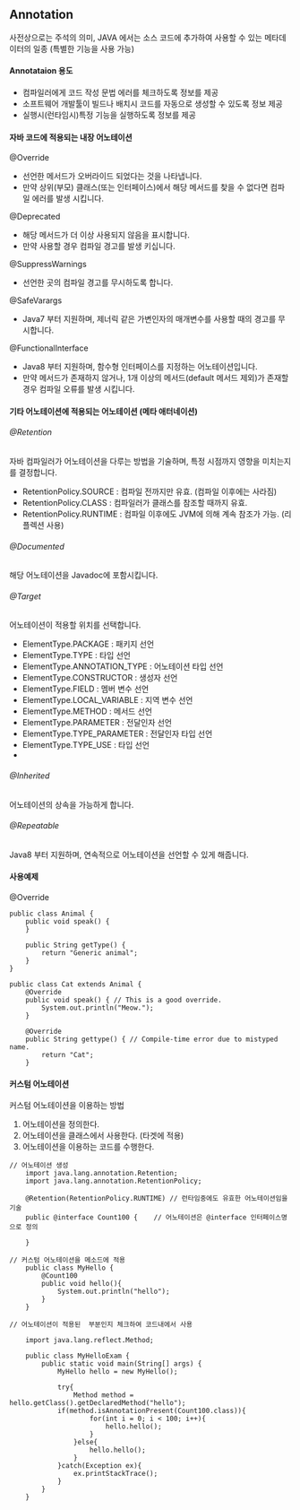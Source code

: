 ## Annotation
사전상으로는 주석의 의미, JAVA 에서는 소스 코드에 추가하여 사용할 수 있는 메타데이터의 일종 (특별한 기능을 사용 가능)

#### Annotataion 용도
- 컴파일러에게 코드 작성 문법 에러를 체크하도록 정보를 제공
- 소프트웨어 개발툴이 빌드나 배치시 코드를 자동으로 생성할 수 있도록 정보 제공
- 실행시(런타임시)특정 기능을 실행하도록 정보를 제공

#### 자바 코드에 적용되는 내장 어노테이션
@Override
- 선언한 메서드가 오버라이드 되었다는 것을 나타냅니다.
- 만약 상위(부모) 클래스(또는 인터페이스)에서 해당 메서드를 찾을 수 없다면 컴파일 에러를 발생 시킵니다.
 
@Deprecated
- 해당 메서드가 더 이상 사용되지 않음을 표시합니다.
- 만약 사용할 경우 컴파일 경고를 발생 키십니다.
 
@SuppressWarnings
- 선언한 곳의 컴파일 경고를 무시하도록 합니다.

@SafeVarargs
- Java7 부터 지원하며, 제너릭 같은 가변인자의 매개변수를 사용할 때의 경고를 무시합니다.

@FunctionalInterface
- Java8 부터 지원하며, 함수형 인터페이스를 지정하는 어노테이션입니다.
- 만약 메서드가 존재하지 않거나, 1개 이상의 메서드(default 메서드 제외)가 존재할 경우 컴파일 오류를 발생 시킵니다.

#### 기타 어노테이션에 적용되는 어노테이션 (메타 애터네이션)
###### @Retention
자바 컴파일러가 어노테이션을 다루는 방법을 기술하며, 특정 시점까지 영향을 미치는지를 결정합니다.
- RetentionPolicy.SOURCE : 컴파일 전까지만 유효. (컴파일 이후에는 사라짐)
- RetentionPolicy.CLASS : 컴파일러가 클래스를 참조할 때까지 유효.
- RetentionPolicy.RUNTIME : 컴파일 이후에도 JVM에 의해 계속 참조가 가능. (리플렉션 사용)

###### @Documented
해당 어노테이션을 Javadoc에 포함시킵니다.

###### @Target
어노테이션이 적용할 위치를 선택합니다.
- ElementType.PACKAGE : 패키지 선언
- ElementType.TYPE : 타입 선언
- ElementType.ANNOTATION_TYPE : 어노테이션 타입 선언
- ElementType.CONSTRUCTOR : 생성자 선언
- ElementType.FIELD : 멤버 변수 선언
- ElementType.LOCAL_VARIABLE : 지역 변수 선언
- ElementType.METHOD : 메서드 선언
- ElementType.PARAMETER : 전달인자 선언
- ElementType.TYPE_PARAMETER : 전달인자 타입 선언
- ElementType.TYPE_USE : 타입 선언
- 
###### @Inherited
어노테이션의 상속을 가능하게 합니다.

###### @Repeatable
Java8 부터 지원하며, 연속적으로 어노테이션을 선언할 수 있게 해줍니다.


#### 사용예제
@Override
```
public class Animal {
    public void speak() {
    }

    public String getType() {
        return "Generic animal";
    }
}

public class Cat extends Animal {
    @Override
    public void speak() { // This is a good override.
        System.out.println("Meow.");
    }

    @Override
    public String gettype() { // Compile-time error due to mistyped name.
        return "Cat";
    }
```

#### 커스텀 어노테이션
커스텀 어노테이션을 이용하는 방법
1. 어노테이션을 정의한다.
2. 어노테이션을 클래스에서 사용한다. (타겟에 적용)
3. 어노테이션을 이용하는 코드를 수행한다.

```
// 어노테이션 생성
	import java.lang.annotation.Retention;
    import java.lang.annotation.RetentionPolicy;

    @Retention(RetentionPolicy.RUNTIME)	// 런타임중에도 유효한 어노테이션임을 기술
    public @interface Count100 {	// 어노테이션은 @interface 인터페이스명으로 정의
	
    }
```

```
// 커스텀 어노테이션을 메소드에 적용
	public class MyHello {
        @Count100
        public void hello(){
            System.out.println("hello");
        }
    }
```
 
```
// 어노테이션이 적용된  부분인지 체크하여 코드내에서 사용

    import java.lang.reflect.Method;

    public class MyHelloExam {
        public static void main(String[] args) {
            MyHello hello = new MyHello();

            try{
                Method method = hello.getClass().getDeclaredMethod("hello");
            if(method.isAnnotationPresent(Count100.class)){
                    for(int i = 0; i < 100; i++){
                        hello.hello();
                    }
                }else{
                    hello.hello();
                }
            }catch(Exception ex){
                ex.printStackTrace();
            }       
        }
    }
```
